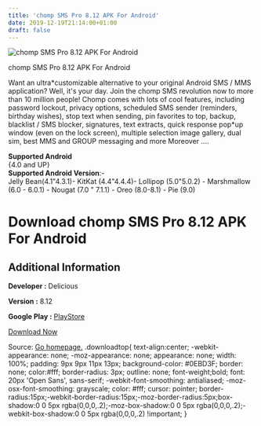 ```yaml
---
title: 'chomp SMS Pro 8.12 APK For Android'
date: 2019-12-19T21:14:00+01:00
draft: false
---
```


![chomp SMS Pro 8.12 APK For Android](https://i0.wp.com/apkhome.net/wp-content/uploads/2019/12/chomp-SMS-Pro-8.12.png "chomp SMS Pro 8.12 APK For Android")

  

chomp SMS Pro 8.12 APK For Android

Want an ultra\*customizable alternative to your original Android SMS / MMS application? Well, it's your day. Join the chomp SMS revolution now to more than 10 million people! Chomp comes with lots of cool features, including password lockout, privacy options, scheduled SMS sender (reminders, birthday wishes), stop text when sending, pin favorites to top, backup, blacklist / SMS blocker, signatures, text extracts, quick response pop\*up window (even on the lock screen), multiple selection image gallery, dual sim, best MMS and GROUP messaging and more Moreover ....

**Supported Android**  
{4.0 and UP}  
**Supported Android Version**:-  
Jelly Bean(4.1"4.3.1)- KitKat (4.4"4.4.4)- Lollipop (5.0"5.0.2) - Marshmallow (6.0 - 6.0.1) - Nougat (7.0 " 7.1.1) - Oreo (8.0-8.1) - Pie (9.0)

Download chomp SMS Pro 8.12 APK For Android
===========================================

Additional Information
----------------------

**Developer :** Delicious

**Version :** 8.12

**Google Play :** [PlayStore](https://play.google.com/store/apps/details?id=com.p1.chompsms)

  

[Download Now](https://store4app.co/post/chomp-sms-pro-8-12-apk-for-android_1576786194)

  
Source: [Go homepage.](https://store4app.co/post/chomp-sms-pro-8-12-apk-for-android_1576786194) .downloadtop{ text-align:center; -webkit-appearance: none; -moz-appearance: none; appearance: none; width: 100%; padding: 9px 9px 11px 13px; background-color: #0EBD3F; border: none; color:#fff; border-radius: 3px; outline: none; font-weight;bold; font: 20px 'Open Sans', sans-serif; -webkit-font-smoothing: antialiased; -moz-osx-font-smoothing: grayscale; color: #fff; cursor: pointer; border-radius:15px;-webkit-border-radius:15px;-moz-border-radius:5px;box-shadow:0 0 5px rgba(0,0,0,.2);-moz-box-shadow:0 0 5px rgba(0,0,0,.2);-webkit-box-shadow:0 0 5px rgba(0,0,0,.2) !important; }